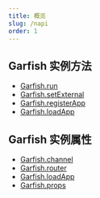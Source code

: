 ```yaml
---
title: 概览
slug: /napi
order: 1
---
```


## Garfish 实例方法

- [Garfish.run](/napi#run)
- [Garfish.setExternal](/napi#setexternal)
- [Garfish.registerApp](/napi#registerapp)
- [Garfish.loadApp](/napi#loadapp)

## Garfish 实例属性

<!-- + [Garfish.options](/napi/attributes#options) -->

- [Garfish.channel](/napi/attributes)
- [Garfish.router](/napi/attributes/router)
- [Garfish.loadApp](/napi/attributes/loadApp)
- [Garfish.props](/napi/attributes/props)

<!--
## App 实例方法
+ [app.show]()
+ [app.hide]()
+ [app.mount]()
+ [app.unmount]() -->
